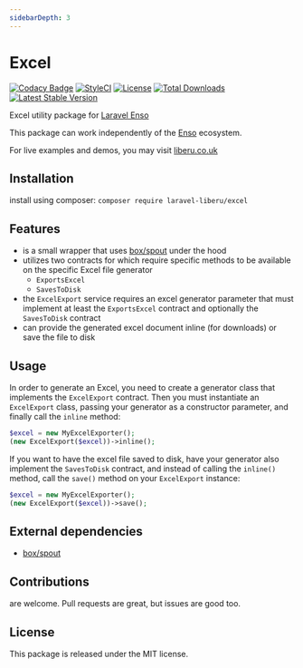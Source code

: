 ```yaml
---
sidebarDepth: 3
---
```


# Excel

[![Codacy Badge](https://api.codacy.com/project/badge/Grade/28c7bcb0b5d2451783990e0a151f0a44)](https://www.codacy.com/app/laravel-liberu/excel?utm_source=github.com&amp;utm_medium=referral&amp;utm_content=laravel-liberu/excel&amp;utm_campaign=Badge_Grade)
[![StyleCI](https://github.styleci.io/repos/85624363/shield?branch=master)](https://github.styleci.io/repos/85624363)
[![License](https://poser.pugx.org/laravel-liberu/excel/license)](https://packagist.org/packages/laravel-liberu/excel)
[![Total Downloads](https://poser.pugx.org/laravel-liberu/excel/downloads)](https://packagist.org/packages/laravel-liberu/excel)
[![Latest Stable Version](https://poser.pugx.org/laravel-liberu/excel/version)](https://packagist.org/packages/laravel-liberu/excel)

Excel utility package for [Laravel Enso](https://github.com/laravel-liberu/Enso)

This package can work independently of the [Enso](https://github.com/laravel-liberu/Enso) ecosystem.

For live examples and demos, you may visit [liberu.co.uk](https://www.liberu.co.uk)

## Installation

install using composer: `composer require laravel-liberu/excel`

## Features

- is a small wrapper that uses [box/spout](https://github.com/box/spout) under the hood
- utilizes two contracts for which require specific methods to be available on the specific Excel file generator
    - `ExportsExcel`
    - `SavesToDisk`
- the `ExcelExport` service requires an excel generator parameter that must implement at least the `ExportsExcel` contract
and optionally the `SavesToDisk` contract
- can provide the generated excel document inline (for downloads) or save the file to disk    

## Usage

In order to generate an Excel, you need to create a generator class that implements the `ExcelExport` 
contract. Then you must instantiate an `ExcelExport` class, passing your generator as a constructor parameter,
and finally call the `inline` method:

```php
$excel = new MyExcelExporter();
(new ExcelExport($excel))->inline();
```

If you want to have the excel file saved to disk, have your generator also implement the `SavesToDisk`
contract, and instead of calling the `inline()` method, call the `save()` method on your
`ExcelExport` instance:

```php
$excel = new MyExcelExporter();
(new ExcelExport($excel))->save();
```

## External dependencies

 - [box/spout](https://github.com/box/spout)

## Contributions

are welcome. Pull requests are great, but issues are good too.

## License

This package is released under the MIT license.
